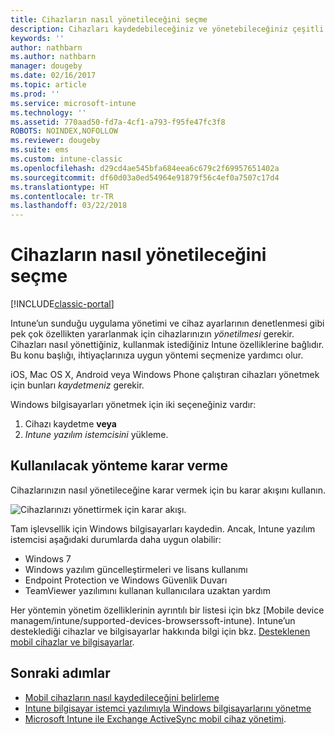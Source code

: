 ```yaml
---
title: Cihazların nasıl yönetileceğini seçme
description: Cihazları kaydedebileceğiniz ve yönetebileceğiniz çeşitli yollar hakkında bilgi edinin.
keywords: ''
author: nathbarn
ms.author: nathbarn
manager: dougeby
ms.date: 02/16/2017
ms.topic: article
ms.prod: ''
ms.service: microsoft-intune
ms.technology: ''
ms.assetid: 770aad50-fd7a-4cf1-a793-f95fe47fc3f8
ROBOTS: NOINDEX,NOFOLLOW
ms.reviewer: dougeby
ms.suite: ems
ms.custom: intune-classic
ms.openlocfilehash: d29cd4ae545bfa684eea6c679c2f69957651402a
ms.sourcegitcommit: df60d03a0ed54964e91879f56c4ef0a7507c17d4
ms.translationtype: HT
ms.contentlocale: tr-TR
ms.lasthandoff: 03/22/2018
---
```

# <a name="choose-how-to-manage-devices"></a>Cihazların nasıl yönetileceğini seçme

[!INCLUDE[classic-portal](../includes/classic-portal.md)]

Intune’un sunduğu uygulama yönetimi ve cihaz ayarlarının denetlenmesi gibi pek çok özellikten yararlanmak için cihazlarınızın *yönetilmesi* gerekir. Cihazları nasıl yönettiğiniz, kullanmak istediğiniz Intune özelliklerine bağlıdır. Bu konu başlığı, ihtiyaçlarınıza uygun yöntemi seçmenize yardımcı olur.

iOS, Mac OS X, Android veya Windows Phone çalıştıran cihazları yönetmek için bunları *kaydetmeniz* gerekir.

Windows bilgisayarları yönetmek için iki seçeneğiniz vardır:

1. Cihazı kaydetme **veya**
2. *Intune yazılım istemcisini* yükleme.

## <a name="decide-which-method-to-use"></a>Kullanılacak yönteme karar verme
Cihazlarınızın nasıl yönetileceğine karar vermek için bu karar akışını kullanın.

![Cihazlarınızı yönettirmek için karar akışı.](./media/choose-manage-method.png)

Tam işlevsellik için Windows bilgisayarları kaydedin. Ancak, Intune yazılım istemcisi aşağıdaki durumlarda daha uygun olabilir:

- Windows 7
- Windows yazılım güncelleştirmeleri ve lisans kullanımı
- Endpoint Protection ve Windows Güvenlik Duvarı
- TeamViewer yazılımını kullanan kullanıcılara uzaktan yardım

Her yöntemin yönetim özelliklerinin ayrıntılı bir listesi için bkz [Mobile device managem/intune/supported-devices-browserssoft-intune).
Intune’un desteklediği cihazlar ve bilgisayarlar hakkında bilgi için bkz. [Desteklenen mobil cihazlar ve bilgisayarlar](/intune/supported-devices-browsers#intune-supported-devices).

## <a name="next-steps"></a>Sonraki adımlar

- [Mobil cihazların nasıl kaydedileceğini belirleme](/intune-classic/get-started/choose-how-to-enroll-devices1)
- [Intune bilgisayar istemci yazılımıyla Windows bilgisayarlarını yönetme](/intune-classic/deploy-use/manage-windows-pcs-with-microsoft-intune)
- [Microsoft Intune ile Exchange ActiveSync mobil cihaz yönetimi](/intune-classic/deploy-use/mobile-device-management-with-exchange-activesync-and-microsoft-intune).
